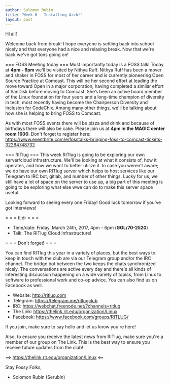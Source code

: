 ```yaml
---
author: Solomon Rubin
title: "Week 6 - Installing Arch!"
layout: post
---
```


Hi all!

Welcome back from break! I hope everyone is settling back into school nicely and that everyone had a nice and relaxing break. Now that we're back we've got tons going on!

=== FOSS Meeting today ===
Most importantly today is a FOSS talk! Today at **4pm - 6pm** we'll be visited by Nithya Ruff. Nithya Ruff has been a mover and shaker in FOSS for most of her career and is currently pioneering Open Source Practice at Comcast. This will be her second effort at leading the move toward Open in a major corporation, having completed a similar effort at SanDisk before moving to Comcast. She’s been an active board member of the Linux foundation for four years and a long-time champion of diversity in tech, most recently having become the Chairperson Diversity and Inclusion for CodeChix.
Among many other things, we'll be talking about how she is helping to bring FOSS to Comcast.

As with most FOSS events there will be pizza and drink and because of birthdays there will also be cake.
Please join us at **4pm in the MAGIC center room 1600**. Don't forget to register here: https://www.eventbrite.com/e/fosstalks-bringing-foss-to-comcast-tickets-32264748732

=== RITlug ===
This week RITlug is going to be exploring our own server/cloud infrastructure. We'll be looking at what it consists of, how it operates, and how we want to better utilize it. In case you weren't aware; we do have our own RITlug server which helps to host services like our Telegram to IRC bot, gitlab, and number of other things. Lucky for us, we still have a lot of space on the server to use up, a big part of this meeting is going to be exploring what else wwe can do to make this server space useful. 

Looking forward to seeing every one Friday! Good luck tomorrow if you've got interviews!

= = =  tl;dr  = = =

* Time/date: Friday, March 24th, 2017, 4pm - 6pm (**GOL/70-2520**)
* Talk:      The RITlug Cloud Infrastructure!


= = =  Don't forget!  = = =

You can find RITlug this year in a variety of places, but the best ways to keep in touch with the club are via our Telegram group and/or the IRC channel. The bridge bot between the two keeps the chats synchronized nicely. The conversations are active every day and there's all kinds of interesting discussion happening on a wide variety of topics, from Linux to software to professional work and co-op advice. You can also find us on Facebook as well.

* Website:  http://ritlug.com
* Telegram: https://telegram.me/ritlugclub
* IRC:      https://webchat.freenode.net/?channels=ritlug
* The Link: https://thelink.rit.edu/organization/Linux
* Facebook: https://www.facebook.com/groups/RITLUG/

If you join, make sure to say hello and let us know you're here!

Also, to ensure you receive the latest news from RITlug, make sure you're a member of our group on The Link. This is the best way to ensure you receive future updates from the club!

==> https://thelink.rit.edu/organization/Linux <==


Stay Fossy Folks,

- Solomon Rubin (Serubin)
